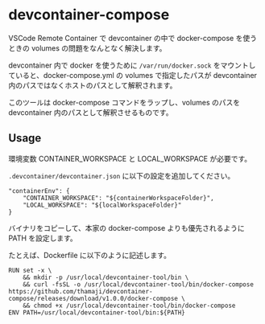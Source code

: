 devcontainer-compose
====

VSCode Remote Container で devcontainer の中で docker-compose を使うときの volumes の問題をなんとなく解決します。

devcontainer 内で docker を使うために `/var/run/docker.sock` をマウントしていると、docker-compose.yml の volumes で指定したパスが devcontainer 内のパスではなくホストのパスとして解釈されます。

このツールは docker-compose コマンドをラップし、volumes のパスを devcontainer 内のパスとして解釈させるものです。

## Usage

環境変数 CONTAINER_WORKSPACE と LOCAL_WORKSPACE が必要です。

`.devcontainer/devcontainer.json` に以下の設定を追加してください。

```
"containerEnv": {
    "CONTAINER_WORKSPACE": "${containerWorkspaceFolder}",
    "LOCAL_WORKSPACE": "${localWorkspaceFolder}"
}
```

バイナリをコピーして、本家の docker-compose よりも優先されるように PATH を設定します。

たとえば、Dockerfile に以下のように記述します。

```
RUN set -x \
    && mkdir -p /usr/local/devcontainer-tool/bin \
    && curl -fsSL -o /usr/local/devcontainer-tool/bin/docker-compose https://github.com/thamaji/devcontainer-compose/releases/download/v1.0.0/docker-compose \
    && chmod +x /usr/local/devcontainer-tool/bin/docker-compose
ENV PATH=/usr/local/devcontainer-tool/bin:${PATH}
```
